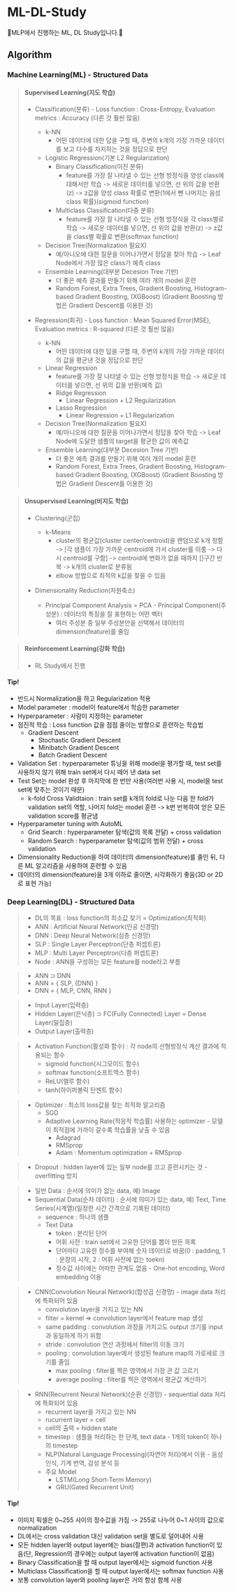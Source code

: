 # ML-DL-Study
📘MLP에서 진행하는 ML, DL Study입니다.📘 

## Algorithm

### Machine Learning(ML) - Structured Data

> #### Supervised Learning(지도 학습)
>
> - Classification(분류) - Loss function : Cross-Entropy, Evaluation metrics : Accuracy (다른 것 훨씬 많음)
>   - k-NN
>     - 어떤 데이터에 대한 답을 구할 때, 주변의 k개의 가장 가까운 데이터를 보고 다수를 차지하는 것을 정답으로 판단
>   - Logistic Regression(기본 L2 Regularization)
>     - Binary Classification(이진 분류)
>       - feature를 가장 잘 나타낼 수 있는 선형 방정식을 양성 class에 대해서만 학습 -> 새로운 데이터를 넣으면, 선 위의 값을 반환(z) -> z값을 양성 class 확률로 변환(1에서 뺀 나머지는 음성 class 확률)(sigmoid function)
>     - Multiclass Classification(다중 분류)
>       - feature를 가장 잘 나타낼 수 있는 선형 방정식을 각 class별로 학습 -> 새로운 데이터를 넣으면, 선 위의 값을 반환(z) -> z값을 class별 확률로 변환(softmax function)
>   - Decision Tree(Normalization 필요X)
>     - 예/아니오에 대한 질문을 이어나가면서 정답을 찾아 학습 -> Leaf Node에서 가장 많은 class가 예측 class
>   - Ensemble Learning(대부분 Decesion Tree 기반)
>     - 더 좋은 예측 결과를 만들기 위해 여러 개의 model 훈련
>     - Random Forest, Extra Trees, Gradient Boosting, Histogram-based Gradient Boosting, (XGBoost) (Gradient Boosting 방법은 Gradient Descent를 이용한 것)
>
> - Regression(회귀) - Loss function : Mean Squared Error(MSE), Evaluation metrics : R-squared (다른 것 훨씬 많음)
>   - k-NN
>     - 어떤 데이터에 대한 답을 구할 때, 주변의 k개의 가장 가까운 데이터의 값을 평균낸 것을 정답으로 판단
>   - Linear Regression
>     - feature를 가장 잘 나타낼 수 있는 선형 방정식을 학습 -> 새로운 데이터를 넣으면, 선 위의 값을 반환(예측 값)
>     - Ridge Regression
>       - Linear Regression + L2 Regularization
>     - Lasso Regression
>       - Linear Regression + L1 Regularization
>   - Decision Tree(Normalization 필요X)
>     - 예/아니오에 대한 질문을 이어나가면서 정답을 찾아 학습 -> Leaf Node에 도달한 샘플의 target을 평균한 값이 예측값
>   - Ensemble Learning(대부분 Decesion Tree 기반)
>     - 더 좋은 예측 결과를 만들기 위해 여러 개의 model 훈련
>     - Random Forest, Extra Trees, Gradient Boosting, Histogram-based Gradient Boosting, (XGBoost) (Gradient Boosting 방법은 Gradient Descent를 이용한 것)

> #### Unsupervised Learning(비지도 학습)
>
> - Clustering(군집)
>   - k-Means
>     - cluster의 평균값(cluster center/centroid)을 랜덤으로 k개 정함 -> [각 샘플이 가장 가까운 centroid에 가서 cluster를 이룸 -> 다시 centroid를 구함] -> centroid에 변화가 없을 때까지 []구간 반복 -> k개의 cluster로 분류됨
>     - elbow 방법으로 최적의 k값을 찾을 수 있음
> 
> - Dimensionality Reduction(차원축소)
>   - Principal Component Analysis = PCA - Principal Component(주성분) : 데이터의 특징을 잘 표현하는 어떤 벡터
>     - 여러 주성분 중 일부 주성분만을 선택해서 데이터의 dimension(feature)를 줄임


> #### Reinforcement Learning(강화 학습)
> - RL Study에서 진행

#### Tip!
- 반드시 Normalization을 하고 Regularization 적용
- Model parameter : model이 feature에서 학습한 parameter
- Hyperparameter : 사람이 지정하는 parameter
- 점진적 학습 : Loss function 값을 점점 줄이는 방향으로 훈련하는 학습법
  - Gradient Descent
    - Stochastic Gradient Descent
    - Minibatch Gradient Descent
    - Batch Gradient Descent
- Validation Set : hyperparameter 튜닝을 위해 model을 평가할 때, test set를 사용하지 않기 위해 train set에서 다시 떼어 낸 data set
- Test Set는 model 완성 후 마지막에 한 번만 사용(여러번 사용 시, model을 test set에 맞추는 것이기 때문)
  - k-fold Cross Validtaion : train set를 k개의 fold로 나눈 다음 한 fold가 validation set의 역할, 나머지 fold는 model 훈련 -> k번 반복하여 얻은 모든 validation score를 평균냄
- Hyperparameter tuning with AutoML
  - Grid Search : hyperparameter 탐색(값의 목록 전달) + cross validation
  - Random Search : hyperparameter 탐색(값의 범위 전달) + cross validation
- Dimensionality Reduction을 하여 데이터의 dimension(feature)를 줄인 뒤, 다른 ML 알고리즘을 사용하여 훈련할 수 있음
- 데이터의 dimension(feature)을 3개 이하로 줄이면, 시각화하기 좋음(3D or 2D로 표현 가능)

### Deep Learning(DL) - Structured Data
> - DL의 목표 : loss function의 최소값 찾기 = Optimization(최적화)
> - ANN : Artificial Neural Network(인공 신경망)
> - DNN : Deep Neural Network(심층 신경망)
> - SLP : Single Layer Perceptron(단층 퍼셉트론)
> - MLP : Multi Layer Perceptron(다층 퍼셉트론)
> - Node : ANN을 구성하는 모든 feature를 node라고 부름

> - ANN ⊃ DNN
> - ANN = { SLP, {DNN} }
> - DNN = { MLP, CNN, RNN }

> - Input Layer(입력층)
> - Hidden Layer(은닉층) ⊃ FC(Fully Connected) Layer = Dense Layer(밀집층)
> - Output Layer(출력층)

> - Activation Function(활성화 함수) : 각 node의 선형방정식 계산 결과에 적용되는 함수
>   - sigmoid function(시그모이드 함수)
>   - softmax function(소프트맥스 함수)
>   - ReLU(렐루 함수)
>   - tanh(하이퍼볼릭 탄젠트 함수)

> - Optimizer : 최소의 loss값을 찾는 최적화 알고리즘
>   - SGD
>   - Adaptive Learning Rate(적응적 학습률) 사용하는 optimizer - 모델이 최적점에 가까이 갈수록 학습률을 낮출 수 있음
>     - Adagrad
>     - RMSprop
>     - Adam : Momentum optimization + RMSprop

> - Dropout : hidden layer에 있는 일부 node를 끄고 훈련시키는 것 - overfitting 방지

> - 일반 Data : 순서에 의미가 없는 data, 예) Image
> - Sequential Data(순차 데이터) : 순서에 의미가 있는 data, 예) Text, Time Series(시계열)(일정한 시간 간격으로 기록된 데이터)
>   - sequence : 하나의 샘플
>   - Text Data
>     - token : 분리된 단어
>     - 어휘 사전 : train set에서 고유한 단어를 뽑아 만든 목록
>     - 단어마다 고유한 정수를 부여해 숫자 데이터로 바꿈(0 : padding, 1 : 문장의 시작, 2 : 어휘 사전에 없는 toekn)
>     - 정수값 사이에는 어떠한 관계도 없음 - One-hot encoding, Word embedding 이용

> - CNN(Convolution Neural Network)(합성곱 신경망) - image data 처리에 특화되어 있음
>   - convolution layer을 가지고 있는 NN
>   - filter = kernel => convolution layer에서 feature map 생성
>   - same padding : convolution 과정을 거치고도 output 크기를 input과 동일하게 하기 위함
>   - stride : convolution 연산 과정에서 filter의 이동 크기
>   - pooling : convolution layer에서 생성된 feature map의 가로세로 크기를 줄임
>     - max pooling : filter를 찍은 영역에서 가장 큰 값 고르기
>     - average pooling : filter를 찍은 영역에서 평균값 계산하기

> - RNN(Recurrent Neural Network)(순환 신경망) - sequential data 처리에 특화되어 있음
>   - recurrent layer을 가지고 있는 NN
>   - rucurrent layer = cell
>   - cell의 출력 = hidden state
>   - timestep : 샘플을 처리하는 한 단계, text data - 1개의 token이 하나의 timestep
>   - NLP(Natural Language Processing)(자연어 처리)에서 이용 - 음성 인식, 기계 번역, 감성 분석 등
>   - 주요 Model
>     - LSTM(Long Short-Term Memory)
>     - GRU(Gated Recurrent Unit)

#### Tip!
- 이미지 픽셀은 0~255 사이의 정수값을 가짐 -> 255로 나누어 0~1 사이의 값으로 normalization
- DL에서는 cross validation 대신 validation set을 별도로 덜어내어 사용
- 모든 hidden layer와 output layer에는 bias(절편)과 activation function이 있음(단, Regression의 경우에는 output layer에 activation function이 없음)
- Binary Classification을 할 때 output layer에서는 sigmoid function 사용
- Multiclass Classification을 할 때 output layer에서는 softmax function 사용
- 보통 convolution layer와 pooling layer은 거의 항상 함께 사용
